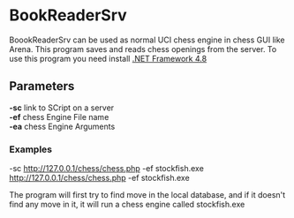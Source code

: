 # BookReaderSrv
BoookReaderSrv can be used as normal UCI chess engine in chess GUI like Arena.
This program saves and reads chess openings from the server.
To use this program you need install  <a href="https://dotnet.microsoft.com/download/dotnet-framework/net48">.NET Framework 4.8</a>

## Parameters

**-sc** link to SCript on a server<br/>
**-ef** chess Engine File name<br/>
**-ea** chess Engine Arguments<br/>

### Examples

-sc http://127.0.0.1/chess/chess.php -ef stockfish.exe<br/>
http://127.0.0.1/chess/chess.php -ef stockfish.exe

The program will first try to find move in the local database, and if it doesn't find any move in it, it will run a chess engine called stockfish.exe 


